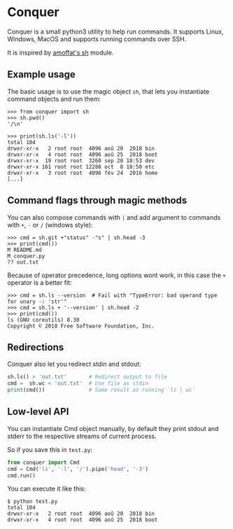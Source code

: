 # Conquer

Conquer is a small python3 utility to help run commands. It supports
Linux, Windows, MacOS and supports running commands over SSH.

It is inspired by [amoffat's sh](https://github.com/amoffat/sh) module.

## Example usage

The basic usage is to use the magic object `sh`, that lets you
instantiate command objects and run them:

    >>> from conquer import sh
    >>> sh.pwd()
    '/\n'

    >>> print(sh.ls('-l'))
    total 104
    drwxr-xr-x   2 root root  4096 aoû 20  2018 bin
    drwxr-xr-x   4 root root  4096 aoû 25  2018 boot
    drwxr-xr-x  19 root root  3260 sep 20 18:53 dev
    drwxr-xr-x 161 root root 12288 oct  8 18:50 etc
    drwxr-xr-x   3 root root  4096 fév 24  2016 home
    [...]


## Command flags through magic methods

You can also compose commands with `|` and add argument to commands
with `+`, `-` or `/` (windows style):

    >>> cmd = sh.git +"status" -"s" | sh.head -3
    >>> print(cmd())
	M README.md
	M conquer.py
	?? out.txt

Because of operator precedence, long options wont work, in this case
the `+` operator is a better fit:

```
>>> cmd = sh.ls --version  # Fail with "TypeError: bad operand type for unary -: 'str'"
>>> cmd = sh.ls + '--version' | sh.head -2
>>> print(cmd())
ls (GNU coreutils) 8.30
Copyright © 2018 Free Software Foundation, Inc.
```

## Redirections

Conquer also let you redirect stdin and stdout:

```python
sh.ls() > 'out.txt'       # Redirect output to file
cmd =  sh.wc < 'out.txt'  # Use file as stdin
print(cmd())              # Same result as running `ls | wc`
```


## Low-level API

You can instantiate Cmd object manually, by default they print stdout
and stderr to the respective streams of current process.

So if you save this in `test.py`:

```python
from conquer import Cmd
cmd = Cmd('ls', '-l', '/').pipe('head', '-3')
cmd.run()
```

You can execute it like this:

    $ python test.py
    total 104
    drwxr-xr-x   2 root root  4096 aoû 20  2018 bin
    drwxr-xr-x   4 root root  4096 aoû 25  2018 boot
